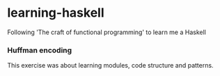 # learning-haskell
Following 'The craft of functional programming' to learn me a Haskell

### Huffman encoding
This exercise was about learning modules, code structure and patterns.
